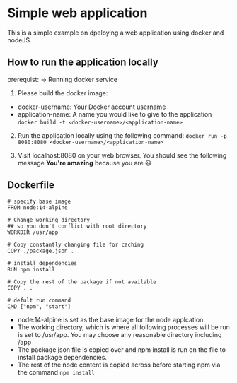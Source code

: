 # Simple web application

This is a simple example on dpeloying a web application using docker and nodeJS.

## How to run the application locally
prerequist:
 ->  Running docker service

1. Please build the docker image:
- docker-username: Your Docker account username
- application-name: A name you would like to give to the application
`docker build -t <docker-username>/<application-name>`

2. Run the application locally using the following command:
`docker run -p 8080:8080 <docker-username>/<application-name>`

3. Visit localhost:8080 on your web browser. You should see the following message
**You're amazing**
because you are 😃

## Dockerfile
```
# specify base image
FROM node:14-alpine

# Change working directory 
## so you don't conflict with root directory
WORKDIR /usr/app

# Copy constantly changing file for caching
COPY ./package.json .

# install dependencies
RUN npm install

# Copy the rest of the package if not available
COPY . .

# defult run command
CMD ["npm", "start"]
```

- node:14-alpine is set as the base image for the node applcation.
- The working directory, which is where all following processes will be run is set to /usr/app. You may choose any reasonable directory including /app
- The package.json file is copied over and npm install is run on the file to install package dependencies.
- The rest of the node content is copied across before starting npm via the command `npm install`